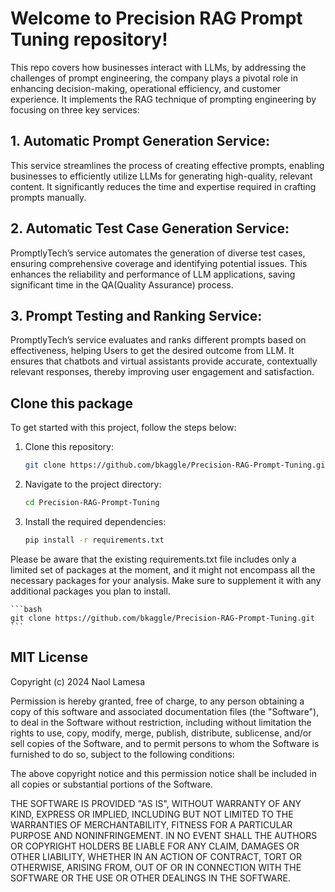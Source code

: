 # Welcome to Precision RAG Prompt Tuning repository!
This repo covers how businesses interact with LLMs, by addressing the challenges of prompt engineering, the company plays a pivotal role in enhancing decision-making, operational efficiency, and customer experience.
It implements the RAG technique of prompting engineering by focusing on three key services:

## 1. Automatic Prompt Generation Service:

This service streamlines the process of creating effective prompts, enabling businesses to efficiently utilize LLMs for generating high-quality, relevant content. It significantly reduces the time and expertise required in crafting prompts manually.

## 2. Automatic Test Case Generation Service:

PromptlyTech’s service automates the generation of diverse test cases, ensuring comprehensive coverage and identifying potential issues. This enhances the reliability and performance of LLM applications, saving significant time in the QA(Quality Assurance) process.

## 3. Prompt Testing and Ranking Service:

PromptlyTech’s service evaluates and ranks different prompts based on effectiveness, helping Users to get the desired outcome from LLM. It ensures that chatbots and virtual assistants provide accurate, contextually relevant responses, thereby improving user engagement and satisfaction.

## Clone this package
To get started with this project, follow the steps below:

1. Clone this repository:
    ```bash
    git clone https://github.com/bkaggle/Precision-RAG-Prompt-Tuning.git
    ```

2. Navigate to the project directory:
    ```bash
    cd Precision-RAG-Prompt-Tuning
    ```
 
3. Install the required dependencies:
    ```bash
    pip install -r requirements.txt
    ```

Please be aware that the existing requirements.txt file includes only a limited set of packages at the moment, and it might not encompass all the necessary packages for your analysis. Make sure to supplement it with any additional packages you plan to install.

    ```bash
    git clone https://github.com/bkaggle/Precision-RAG-Prompt-Tuning.git
    ```


## MIT License

Copyright (c) 2024 Naol Lamesa

Permission is hereby granted, free of charge, to any person obtaining a copy
of this software and associated documentation files (the "Software"), to deal
in the Software without restriction, including without limitation the rights
to use, copy, modify, merge, publish, distribute, sublicense, and/or sell
copies of the Software, and to permit persons to whom the Software is
furnished to do so, subject to the following conditions:

The above copyright notice and this permission notice shall be included in all
copies or substantial portions of the Software.

THE SOFTWARE IS PROVIDED "AS IS", WITHOUT WARRANTY OF ANY KIND, EXPRESS OR
IMPLIED, INCLUDING BUT NOT LIMITED TO THE WARRANTIES OF MERCHANTABILITY,
FITNESS FOR A PARTICULAR PURPOSE AND NONINFRINGEMENT. IN NO EVENT SHALL THE
AUTHORS OR COPYRIGHT HOLDERS BE LIABLE FOR ANY CLAIM, DAMAGES OR OTHER
LIABILITY, WHETHER IN AN ACTION OF CONTRACT, TORT OR OTHERWISE, ARISING FROM,
OUT OF OR IN CONNECTION WITH THE SOFTWARE OR THE USE OR OTHER DEALINGS IN THE
SOFTWARE.
